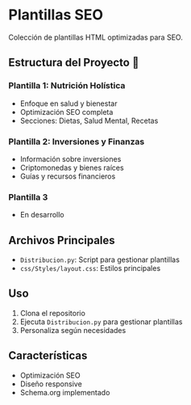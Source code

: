 # Plantillas SEO

Colección de plantillas HTML optimizadas para SEO.

## Estructura del Proyecto 📁

### Plantilla 1: Nutrición Holística
- Enfoque en salud y bienestar
- Optimización SEO completa
- Secciones: Dietas, Salud Mental, Recetas

### Plantilla 2: Inversiones y Finanzas
- Información sobre inversiones
- Criptomonedas y bienes raíces
- Guías y recursos financieros

### Plantilla 3
- En desarrollo

## Archivos Principales
- `Distribucion.py`: Script para gestionar plantillas
- `css/Styles/layout.css`: Estilos principales

## Uso
1. Clona el repositorio
2. Ejecuta `Distribucion.py` para gestionar plantillas
3. Personaliza según necesidades

## Características
- Optimización SEO
- Diseño responsive
- Schema.org implementado 